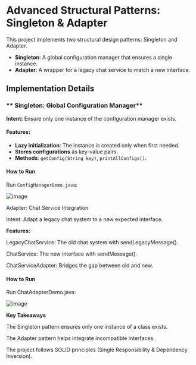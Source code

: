 # Advanced Structural Patterns: Singleton & Adapter

This project implements two structural design patterns: Singleton and Adapter.  
- **Singleton**: A global configuration manager that ensures a single instance.  
- **Adapter**: A wrapper for a legacy chat service to match a new interface.  


## **Implementation Details**

### ** Singleton: Global Configuration Manager**
**Intent:** Ensure only one instance of the configuration manager exists.  

#### **Features:**
- **Lazy initialization**: The instance is created only when first needed.  
- **Stores configurations** as key-value pairs.  
- **Methods**: `getConfig(String key)`, `printAllConfigs()`.  

#### **How to Run**
Run `ConfigManagerDemo.java`:


![image](https://github.com/user-attachments/assets/ca52c64f-e992-441a-ba89-14433a27bbfd)


Adapter: Chat Service Integration

Intent: Adapt a legacy chat system to a new expected interface.

**Features:**

LegacyChatService: The old chat system with sendLegacyMessage().

ChatService: The new interface with sendMessage().

ChatServiceAdapter: Bridges the gap between old and new.


#### **How to Run**

Run ChatAdapterDemo.java:

![image](https://github.com/user-attachments/assets/6bc7698b-4eed-4f3c-bca5-417ae48192c1)



**Key Takeaways**

The Singleton pattern ensures only one instance of a class exists.

The Adapter pattern helps integrate incompatible interfaces.

The project follows SOLID principles (Single Responsibility & Dependency Inversion).
